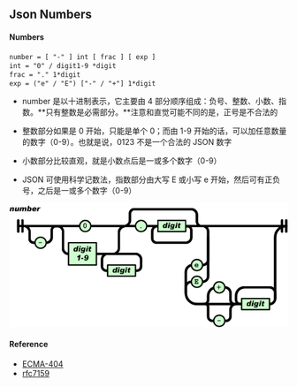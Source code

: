 ## Json Numbers

#### Numbers
```
number = [ "-" ] int [ frac ] [ exp ]
int = "0" / digit1-9 *digit
frac = "." 1*digit
exp = ("e" / "E") ["-" / "+"] 1*digit
```
* number 是以十进制表示，它主要由 4 部分顺序组成：负号、整数、小数、指数。**只有整数是必需部分。**注意和直觉可能不同的是，正号是不合法的

* 整数部分如果是 0 开始，只能是单个 0；而由 1-9 开始的话，可以加任意数量的数字（0-9）。也就是说，0123 不是一个合法的 JSON 数字

* 小数部分比较直观，就是小数点后是一或多个数字（0-9）

* JSON 可使用科学记数法，指数部分由大写 E 或小写 e 开始，然后可有正负号，之后是一或多个数字（0-9）

![numbers](https://github.com/miloyip/json-tutorial/raw/master/tutorial02/images/number.png)

#### Reference
* [ECMA-404](http://www.ecma-international.org/publications/files/ECMA-ST/ECMA-404.pdf)
* [rfc7159](https://tools.ietf.org/html/rfc7159)